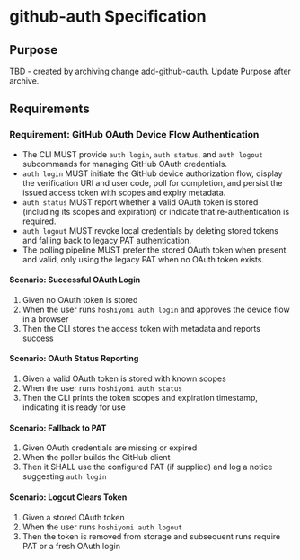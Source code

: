 # github-auth Specification

## Purpose
TBD - created by archiving change add-github-oauth. Update Purpose after archive.
## Requirements
### Requirement: GitHub OAuth Device Flow Authentication
- The CLI MUST provide `auth login`, `auth status`, and `auth logout` subcommands for managing GitHub OAuth credentials.
- `auth login` MUST initiate the GitHub device authorization flow, display the verification URI and user code, poll for completion, and persist the issued access token with scopes and expiry metadata.
- `auth status` MUST report whether a valid OAuth token is stored (including its scopes and expiration) or indicate that re-authentication is required.
- `auth logout` MUST revoke local credentials by deleting stored tokens and falling back to legacy PAT authentication.
- The polling pipeline MUST prefer the stored OAuth token when present and valid, only using the legacy PAT when no OAuth token exists.

#### Scenario: Successful OAuth Login
1. Given no OAuth token is stored
2. When the user runs `hoshiyomi auth login` and approves the device flow in a browser
3. Then the CLI stores the access token with metadata and reports success

#### Scenario: OAuth Status Reporting
1. Given a valid OAuth token is stored with known scopes
2. When the user runs `hoshiyomi auth status`
3. Then the CLI prints the token scopes and expiration timestamp, indicating it is ready for use

#### Scenario: Fallback to PAT
1. Given OAuth credentials are missing or expired
2. When the poller builds the GitHub client
3. Then it SHALL use the configured PAT (if supplied) and log a notice suggesting `auth login`

#### Scenario: Logout Clears Token
1. Given a stored OAuth token
2. When the user runs `hoshiyomi auth logout`
3. Then the token is removed from storage and subsequent runs require PAT or a fresh OAuth login

